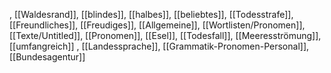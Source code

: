 , [[Waldesrand]], [[blindes]], [[halbes]], [[beliebtes]], [[Todesstrafe]], [[Freundliches]], [[Freudiges]], [[Allgemeine]], [[Wortlisten/Pronomen]], [[Texte/Untitled]], [[Pronomen]], [[Esel]], [[Todesfall]], [[Meeresströmung]], [[umfangreich]]
, [[Landessprache]], [[Grammatik-Pronomen-Personal]], [[Bundesagentur]]